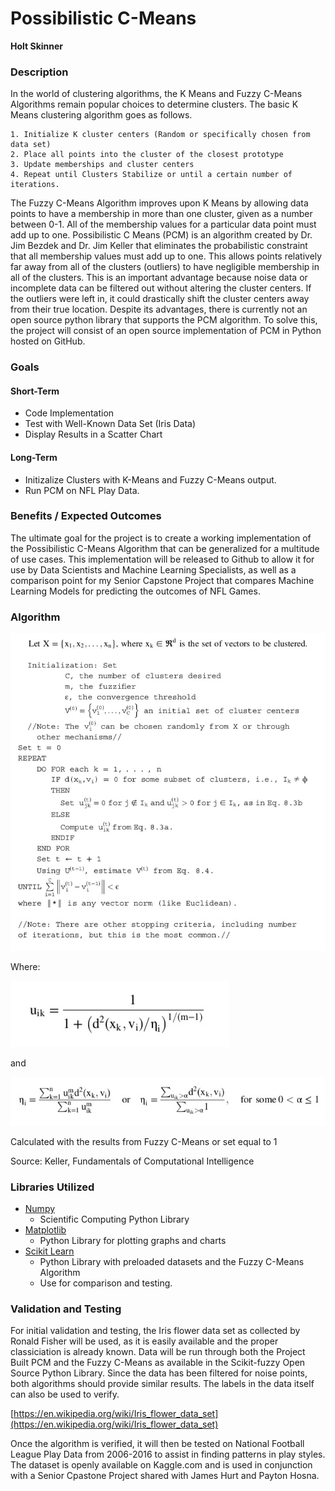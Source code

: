 # Possibilistic C-Means

**Holt Skinner**

### Description
In the world of clustering algorithms, the K Means and Fuzzy C-Means Algorithms remain popular choices to determine clusters. The basic K Means clustering algorithm goes as follows.

```
1. Initialize K cluster centers (Random or specifically chosen from data set)
2. Place all points into the cluster of the closest prototype
3. Update memberships and cluster centers
4. Repeat until Clusters Stabilize or until a certain number of iterations.
```

The Fuzzy C-Means Algorithm improves upon K Means by allowing data points to have a membership in more than one cluster, given as a number between 0-1. All of the membership values for a particular data point must add up to one. Possibilistic C Means (PCM) is an algorithm created by Dr. Jim Bezdek and Dr. Jim Keller that eliminates the probabilistic constraint that all membership values must add up to one. This allows points relatively far away from all of the clusters (outliers) to have negligible membership in all of the clusters. This is an important advantage because noise data or incomplete data can be filtered out without altering the cluster centers. If the outliers were left in, it could drastically shift the cluster centers away from their true location. Despite its advantages, there is currently not an open source python library that supports the PCM algorithm. To solve this, the project will consist of an open source implementation of PCM in Python hosted on GitHub.

### Goals

#### Short-Term

- Code Implementation
- Test with Well-Known Data Set (Iris Data)
- Display Results in a Scatter Chart

#### Long-Term

- Initizalize Clusters with K-Means and Fuzzy C-Means output.
- Run PCM on NFL Play Data.

### Benefits / Expected Outcomes

The ultimate goal for the project is to create a working implementation of the Possibilistic C-Means Algorithm that can be generalized for a multitude of use cases. This implementation will be released to Github to allow it for use by Data Scientists and Machine Learning Specialists, as well as a comparison point for my Senior Capstone Project that compares Machine Learning Models for predicting the outcomes of NFL Games.

### Algorithm

![C Means Pseudocode](Pseudocode.jpg)

Where:

![U Formula](UFormula.jpg)

and 

![Eta Formula](EtaFormula.jpg)

Calculated with the results from Fuzzy C-Means or set equal to 1

Source: Keller, Fundamentals of Computational Intelligence

### Libraries Utilized

- [Numpy](numpy.org)
    - Scientific Computing Python Library
- [Matplotlib](matplotlib.org)
    - Python Library for plotting graphs and charts
- [Scikit Learn](scikit-learn.org)
    - Python Library with preloaded datasets and the Fuzzy C-Means Algorithm
    - Use for comparison and testing.

### Validation and Testing

For initial validation and testing, the Iris flower data set as collected by Ronald Fisher will be used, as it is easily available and the proper classiciation is already known. Data will be run through both the Project Built PCM and the Fuzzy C-Means as available in the Scikit-fuzzy Open Source Python Library. Since the data has been filtered for noise points, both algorithms should provide similar results. The labels in the data itself can also be used to verify.

[https://en.wikipedia.org/wiki/Iris_flower_data_set](https://en.wikipedia.org/wiki/Iris_flower_data_set)

Once the algorithm is verified, it will then be tested on National Football League Play Data from 2006-2016 to assist in finding patterns in play styles. The dataset is openly available on Kaggle.com and is used in conjunction with a Senior Cpastone Project shared with James Hurt and Payton Hosna.

